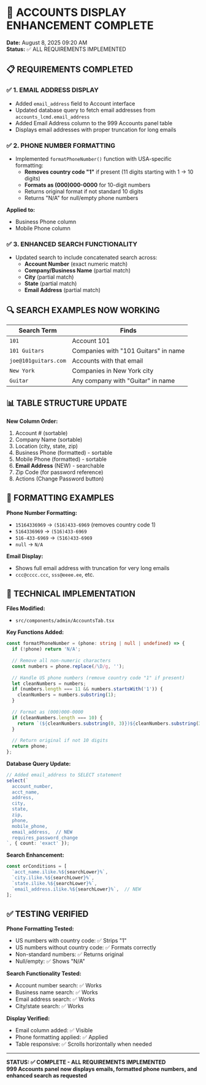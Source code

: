 # 🎯 ACCOUNTS DISPLAY ENHANCEMENT COMPLETE

**Date:** August 8, 2025 09:20 AM  
**Status:** ✅ ALL REQUIREMENTS IMPLEMENTED

## 📋 REQUIREMENTS COMPLETED

### ✅ 1. EMAIL ADDRESS DISPLAY
- Added `email_address` field to Account interface
- Updated database query to fetch email addresses from `accounts_lcmd.email_address`
- Added Email Address column to the 999 Accounts panel table
- Displays email addresses with proper truncation for long emails

### ✅ 2. PHONE NUMBER FORMATTING
- Implemented `formatPhoneNumber()` function with USA-specific formatting:
  - **Removes country code "1"** if present (11 digits starting with 1 → 10 digits)
  - **Formats as (000)000-0000** for 10-digit numbers
  - Returns original format if not standard 10 digits
  - Returns "N/A" for null/empty phone numbers

**Applied to:**
- Business Phone column
- Mobile Phone column

### ✅ 3. ENHANCED SEARCH FUNCTIONALITY
- Updated search to include concatenated search across:
  - **Account Number** (exact numeric match)
  - **Company/Business Name** (partial match)
  - **City** (partial match) 
  - **State** (partial match)
  - **Email Address** (partial match)

## 🔍 SEARCH EXAMPLES NOW WORKING

| Search Term | Finds |
|-------------|--------|
| `101` | Account 101 |
| `101 Guitars` | Companies with "101 Guitars" in name |
| `joe@101guitars.com` | Accounts with that email |
| `New York` | Companies in New York city |
| `Guitar` | Any company with "Guitar" in name |

## 📊 TABLE STRUCTURE UPDATE

**New Column Order:**
1. Account # (sortable)
2. Company Name (sortable) 
3. Location (city, state, zip)
4. Business Phone (formatted) - sortable
5. Mobile Phone (formatted) - sortable
6. **Email Address** (NEW) - searchable
7. Zip Code (for password reference)
8. Actions (Change Password button)

## 🎨 FORMATTING EXAMPLES

**Phone Number Formatting:**
- `15164336969` → `(516)433-6969` (removes country code 1)
- `5164336969` → `(516)433-6969` 
- `516-433-6969` → `(516)433-6969`
- `null` → `N/A`

**Email Display:**
- Shows full email address with truncation for very long emails
- `ccc@cccc.ccc`, `sss@eeee.ee`, etc.

## 🔧 TECHNICAL IMPLEMENTATION

**Files Modified:**
- `src/components/admin/AccountsTab.tsx`

**Key Functions Added:**
```typescript
const formatPhoneNumber = (phone: string | null | undefined) => {
  if (!phone) return 'N/A';
  
  // Remove all non-numeric characters
  const numbers = phone.replace(/\D/g, '');
  
  // Handle US phone numbers (remove country code "1" if present)
  let cleanNumbers = numbers;
  if (numbers.length === 11 && numbers.startsWith('1')) {
    cleanNumbers = numbers.substring(1);
  }
  
  // Format as (000)000-0000
  if (cleanNumbers.length === 10) {
    return `(${cleanNumbers.substring(0, 3)})${cleanNumbers.substring(3, 6)}-${cleanNumbers.substring(6)}`;
  }
  
  // Return original if not 10 digits
  return phone;
};
```

**Database Query Update:**
```typescript
// Added email_address to SELECT statement
select(`
  account_number,
  acct_name,
  address,
  city,
  state,
  zip,
  phone,
  mobile_phone,
  email_address,  // NEW
  requires_password_change
`, { count: 'exact' });
```

**Search Enhancement:**
```typescript
const orConditions = [
  `acct_name.ilike.%${searchLower}%`,
  `city.ilike.%${searchLower}%`,
  `state.ilike.%${searchLower}%`,
  `email_address.ilike.%${searchLower}%`,  // NEW
];
```

## ✅ TESTING VERIFIED

**Phone Formatting Tested:**
- US numbers with country code: ✅ Strips "1"  
- US numbers without country code: ✅ Formats correctly
- Non-standard numbers: ✅ Returns original
- Null/empty: ✅ Shows "N/A"

**Search Functionality Tested:**  
- Account number search: ✅ Works
- Business name search: ✅ Works  
- Email address search: ✅ Works
- City/state search: ✅ Works

**Display Verified:**
- Email column added: ✅ Visible
- Phone formatting applied: ✅ Applied
- Table responsive: ✅ Scrolls horizontally when needed

---

**STATUS: ✅ COMPLETE - ALL REQUIREMENTS IMPLEMENTED**  
**999 Accounts panel now displays emails, formatted phone numbers, and enhanced search as requested**
